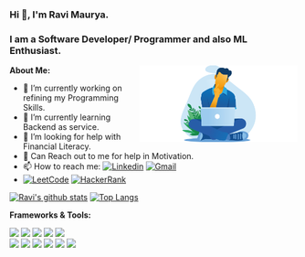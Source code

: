 ### Hi 👋, I'm Ravi Maurya.
### I am a Software Developer/ Programmer and also ML Enthusiast.
**About Me:**
<img width="55%" align="right" alt="Github" src="https://github.com/Ravi-Maurya/Ravi-Maurya/blob/master/cat-01.png" />
- 🔭 I’m currently working on refining my Programming Skills.
- 🌱 I’m currently learning Backend as service.
- 🤔 I’m looking for help with Financial Literacy.
- 💬 Can Reach out to me for help in Motivation.
- 📫 How to reach me: [![Linkedin](https://img.shields.io/badge/-LinkedIn-black?style=flat&logo=LinkedIn)](https://www.linkedin.com/in/mauryaravi/) [![Gmail](https://img.shields.io/badge/-Gmail-black?style=flat&logo=Gmail)](mailto:ravi.rm.maurya@gmail.com)
- [![LeetCode](https://img.shields.io/badge/-LeetCode-black?style=flat&logo=LeetCode)](https://leetcode.com/ravi-maurya/) [![HackerRank](https://img.shields.io/badge/-HackerRank-black?style=flat&logo=HackerRank)](https://www.hackerrank.com/ravi_rm_maurya)

[![Ravi's github stats](https://github-readme-stats.vercel.app/api?username=Ravi-Maurya&show_icons=true&hide_border=true&hide_rank)](https://github.com/Ravi-Maurya)
[![Top Langs](https://github-readme-stats.vercel.app/api/top-langs/?username=Ravi-Maurya)](https://github.com/Ravi-Maurya)
<br/>

**Frameworks & Tools:**

<p>
  <code><img src = "https://www.vectorlogo.zone/logos/python/python-ar21.svg"/></code>
  <code><img src = "https://www.vectorlogo.zone/logos/djangoproject/djangoproject-ar21.svg"/></code>
  <code><img src = "https://www.vectorlogo.zone/logos/pocoo_flask/pocoo_flask-ar21.svg"/></code>
  <code><img src = "https://www.vectorlogo.zone/logos/tensorflow/tensorflow-ar21.svg"/></code>
  <code><img src = "https://www.vectorlogo.zone/logos/jupyter/jupyter-ar21.svg"/></code> <br/>
  <code><img src = "https://www.vectorlogo.zone/logos/w3_html5/w3_html5-ar21.svg"/></code>
  <code><img src = "https://www.vectorlogo.zone/logos/getbootstrap/getbootstrap-ar21.svg"/></code>
  <code><img src = "https://www.vectorlogo.zone/logos/linux/linux-ar21.svg"/></code>
  <code><img src = "https://www.vectorlogo.zone/logos/git-scm/git-scm-ar21.svg"/></code>
  <code><img src = "https://www.vectorlogo.zone/logos/visualstudio_code/visualstudio_code-ar21.svg"/></code>
  <code><img width="5%" src = "https://cdn.worldvectorlogo.com/logos/c.svg"/></code>
</p>
<!--
**Ravi-Maurya/Ravi-Maurya** is a ✨ _special_ ✨ repository because its `README.md` (this file) appears on your GitHub profile.
-->

